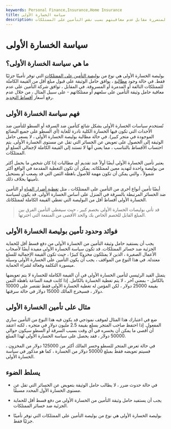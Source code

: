 ```yaml
---
keywords: Personal Finance,Insurance,Home Insurance
title: سياسة الخسارة الأولى
description: في بوليصة الخسارة الأولى ، يوافق المؤمن له على أخذ أقل من القيمة الكاملة للممتلكات المتضررة مقابل عدم معاقبتهم بسبب نقص التأمين على الممتلكات.
---
```


# سياسة الخسارة الأولى
## ما هي سياسة الخسارة الأولى؟

بوليصة الخسارة الأولى هي نوع من [بوليصة التأمين على الممتلكات](/property-insurance) التي توفر تأمينًا جزئيًا فقط. في حالة وجود [مطالبة](/insurance_claim) ، يوافق حامل الوثيقة على قبول مبلغ أقل من القيمة الكاملة للممتلكات التالفة أو المدمرة أو المسروقة. في المقابل ، توافق شركة التأمين على عدم معاقبة حامل وثيقة التأمين على سلعهم أو ممتلكاتهم - على سبيل المثال ، من خلال عدم رفع أسعار [أقساط التجديد](/premium).

## فهم سياسة الخسارة الأولى

تُستخدم سياسات الخسارة الأولى بشكل شائع كتأمين ضد السرقة أو السطو للتأمين ضد الأحداث التي تكون فيها الخسارة الكلية نادرة للغاية (أي السطو على جميع البضائع الموجودة في متجر كبير). في حالة مطالبة بوليصة الخسارة الأولى ، لا يسعى حامل الوثيقة إلى الحصول على تعويض عن الخسائر التي تقل عن مستوى الخسارة الأولى. يتم احتساب الأقساط بالتناسب ، مما يعني أنها لا تستند إلى القيمة الكاملة لإجمالي السلع أو الممتلكات.

يعتبر تأمين الخسارة الأولى أيضًا أولاً عند تقديم أي مطالبات إذا كان شخص ما يحمل أكثر من بوليصة واحدة لتهديد معين لممتلكاته. يمكن أن تكون التغطية المقدمة في الواقع أكثر شمولاً ، والتي يمكن أن تكون مهمة للأصول باهظة الثمن التي قد يصعب أو يستحيل تأمينها بخلاف ذلك.

أيضًا تأمين أنواع أخرى من التأمين على الممتلكات ، مثل [تغطية أضرار المياه](/water-damage-insurance) أو التأمين ضد الخسائر المرتبطة بالسرقة في المنزل على أساس الخسارة الأولى. قد يكون لسياسة الخسارة الأولى أقساط أقل من البوليصة التي تغطي القيمة الكاملة لممتلكاتك.

> قد تأتي بوليصات الخسارة الأولى بخصم كبير ، حيث سيغطي التأمين الفرق بين المبلغ القابل للخصم الخاص بك والحد الأقصى من المنفعة التي اخترتها.

>

## فوائد وحدود تأمين بوليصة الخسارة الأولى

يجب أن يستفيد حامل وثيقة التأمين من الخسارة الأولى من دفع قسط أقل للحماية الجزئية ضد خسائر الممتلكات. قد تكون سياسة الخسارة الأولى مفيدة أيضًا لأصحاب الأعمال الصغيرة ، الذين لا يمتلكون مخزونًا كبيرًا ، حيث تكون القيمة الإجمالية للسلع معتدلة. في هذا النوع من المواقف ، يجب أن يكون التأمين على الخسارة الأولى وسيلة ميسورة التكلفة وفعالة لشراء الحماية.

يتمثل القيد الرئيسي لتأمين الخسارة الأولى في أن القيمة الكاملة للخسارة لا يتم تعويضها بالكامل - بمعنى آخر ، لا يتم تغطية الخسارة بالكامل. إذا كانت قيمة الساعة باهظة الثمن بقيمة 25000 دولار ، لكن المؤمن له تغطية الخسارة الأولى فقط تقتصر على 10000 دولار ، فسيخرج المالك 15000 دولار في حالة سرقتها.

## مثال على تأمين الخسارة الأولى

ضع في اعتبارك هذا المثال لموقف نموذجي قد يكون فيه هذا النوع من التأمين ساري المفعول. إذا احتفظ صاحب المتجر بسلع بقيمة 2.5 مليون دولار في متجره ، لكنه اعتقد أن أقصى ما يمكن أن يخسره في أي وقت بسبب السرقة أو السطو سيكون حوالي 50000 دولار ، فقد يحصل على سياسة الخسارة الأولى لهذا المبلغ.

في حالة تعرض المتجر للسطو وخسر المالك أكثر من 125000 دولار من المخزون ، فسيتم تعويضه فقط بمبلغ 50000 دولار من الخسارة ، كما هو مذكور في سياسة الخسارة الأولى.

## يسلط الضوء

- في حالة حدوث ضرر ، لا يطالب حامل الوثيقة بتعويض عن الخسائر التي تقل عن مستوى الخسارة الأول المحدد مسبقًا.

- يجب أن يستفيد حامل وثيقة التأمين من الخسارة الأولى من دفع قسط أقل للحماية الجزئية ضد خسائر الممتلكات.

- بوليصة الخسارة الأولى هي نوع من بوليصة التأمين على الممتلكات التي توفر تأمينًا جزئيًا فقط.

